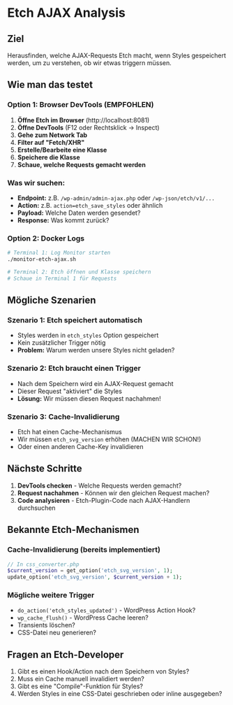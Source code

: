 # Etch AJAX Analysis

## Ziel
Herausfinden, welche AJAX-Requests Etch macht, wenn Styles gespeichert werden, um zu verstehen, ob wir etwas triggern müssen.

## Wie man das testet

### Option 1: Browser DevTools (EMPFOHLEN)

1. **Öffne Etch im Browser** (http://localhost:8081)
2. **Öffne DevTools** (F12 oder Rechtsklick → Inspect)
3. **Gehe zum Network Tab**
4. **Filter auf "Fetch/XHR"**
5. **Erstelle/Bearbeite eine Klasse**
6. **Speichere die Klasse**
7. **Schaue, welche Requests gemacht werden**

### Was wir suchen:

- **Endpoint:** z.B. `/wp-admin/admin-ajax.php` oder `/wp-json/etch/v1/...`
- **Action:** z.B. `action=etch_save_styles` oder ähnlich
- **Payload:** Welche Daten werden gesendet?
- **Response:** Was kommt zurück?

### Option 2: Docker Logs

```bash
# Terminal 1: Log Monitor starten
./monitor-etch-ajax.sh

# Terminal 2: Etch öffnen und Klasse speichern
# Schaue in Terminal 1 für Requests
```

## Mögliche Szenarien

### Szenario 1: Etch speichert automatisch
- Styles werden in `etch_styles` Option gespeichert
- Kein zusätzlicher Trigger nötig
- **Problem:** Warum werden unsere Styles nicht geladen?

### Szenario 2: Etch braucht einen Trigger
- Nach dem Speichern wird ein AJAX-Request gemacht
- Dieser Request "aktiviert" die Styles
- **Lösung:** Wir müssen diesen Request nachahmen!

### Szenario 3: Cache-Invalidierung
- Etch hat einen Cache-Mechanismus
- Wir müssen `etch_svg_version` erhöhen (MACHEN WIR SCHON!)
- Oder einen anderen Cache-Key invalidieren

## Nächste Schritte

1. **DevTools checken** - Welche Requests werden gemacht?
2. **Request nachahmen** - Können wir den gleichen Request machen?
3. **Code analysieren** - Etch-Plugin-Code nach AJAX-Handlern durchsuchen

## Bekannte Etch-Mechanismen

### Cache-Invalidierung (bereits implementiert)
```php
// In css_converter.php
$current_version = get_option('etch_svg_version', 1);
update_option('etch_svg_version', $current_version + 1);
```

### Mögliche weitere Trigger

- `do_action('etch_styles_updated')` - WordPress Action Hook?
- `wp_cache_flush()` - WordPress Cache leeren?
- Transients löschen?
- CSS-Datei neu generieren?

## Fragen an Etch-Developer

1. Gibt es einen Hook/Action nach dem Speichern von Styles?
2. Muss ein Cache manuell invalidiert werden?
3. Gibt es eine "Compile"-Funktion für Styles?
4. Werden Styles in eine CSS-Datei geschrieben oder inline ausgegeben?
